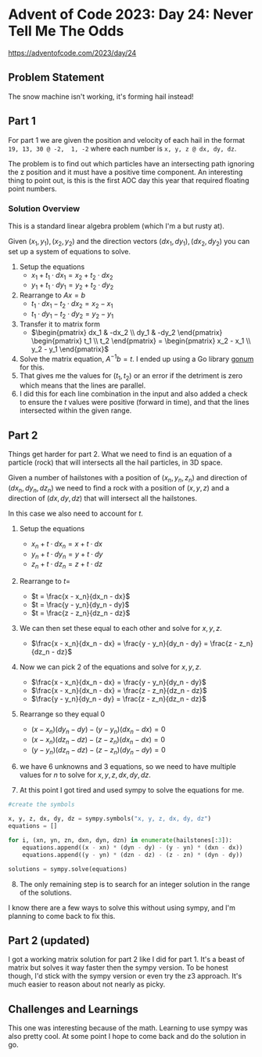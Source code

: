 # Advent of Code 2023: Day 24: Never Tell Me The Odds

https://adventofcode.com/2023/day/24

## Problem Statement

The snow machine isn't working, it's forming hail instead!

## Part 1

For part 1 we are given the position and velocity of each hail in the format `19, 13, 30 @ -2,  1, -2` where each number is `x, y, z @ dx, dy, dz`.

The problem is to find out which particles have an intersecting path ignoring the z position and it must have a positive time component.  An interesting thing to point out, is this is the first AOC day this year that required floating point numbers.

### Solution Overview

This is a standard linear algebra problem (which I'm a but rusty at).

Given $(x_1, y_1), (x_2, y_2)$ and the direction vectors $(dx_1, dy_1), (dx_2, dy_2)$ you can set up a system of equations to solve.
1. Setup the equations
   - $x_1 + t_1 \cdot dx_1 = x_2 + t_2 \cdot dx_2$
   - $y_1 + t_1 \cdot dy_1 = y_2 + t_2 \cdot dy_2$
2. Rearrange to $Ax = b$
   - $t_1 \cdot dx_1 - t_2 \cdot dx_2 = x_2 - x_1$
   - $t_1 \cdot dy_1 - t_2 \cdot dy_2 = y_2 - y_1$
3. Transfer it to matrix form
   - $\begin{pmatrix}
dx_1 & -dx_2 \\
dy_1 & -dy_2
\end{pmatrix}
\begin{pmatrix}
t_1 \\
t_2
\end{pmatrix}
=
\begin{pmatrix}
x_2 - x_1 \\
y_2 - y_1
\end{pmatrix}$
4. Solve the matrix equation, $A^{-1}b=t$.  I ended up using a Go library [gonum](https://www.gonum.org/) for this.
5. That gives me the values for $(t_1, t_2)$ or an error if the detriment is zero which means that the lines are parallel.
6. I did this for each line combination in the input and also added a check to ensure the $t$ values were positive (forward in time), and that the lines intersected within the given range.

## Part 2

Things get harder for part 2.  What we need to find is an equation of a particle (rock) that will intersects all the hail particles, in 3D space.

Given a number of hailstones with a position of $(x_n, y_n, z_n)$ and direction of $(dx_n, dy_n, dz_n)$ we need to find a rock with a position of $(x, y, z)$ and a direction of $(dx, dy, dz)$ that will intersect all the hailstones.

In this case we also need to account for $t$.

1. Setup the equations
   - $x_n + t \cdot dx_n = x + t \cdot dx$
   - $y_n + t \cdot dy_n = y + t \cdot dy$
   - $z_n + t \cdot dz_n = z + t \cdot dz$

2. Rearrange to $t =$
   - $t = \frac{x - x_n}{dx_n - dx}$
   - $t = \frac{y - y_n}{dy_n - dy}$
   - $t = \frac{z - z_n}{dz_n - dz}$

3. We can then set these equal to each other and solve for $x, y, z$.
   - $\frac{x - x_n}{dx_n - dx} = \frac{y - y_n}{dy_n - dy} = \frac{z - z_n}{dz_n - dz}$

4. Now we can pick 2 of the equations and solve for $x, y, z$.
   - $\frac{x - x_n}{dx_n - dx} = \frac{y - y_n}{dy_n - dy}$
   - $\frac{x - x_n}{dx_n - dx} = \frac{z - z_n}{dz_n - dz}$
   - $\frac{y - y_n}{dy_n - dy} = \frac{z - z_n}{dz_n - dz}$

5. Rearrange so they equal 0
   - $(x - x_n)(dy_n - dy) - (y - y_n)(dx_n - dx) = 0$
   - $(x - x_n)(dz_n - dz) - (z - z_n)(dx_n - dx) = 0$
   - $(y - y_n)(dz_n - dz) - (z - z_n)(dy_n - dy) = 0$

6. we have 6 unknowns and 3 equations, so we need to have multiple values for $n$ to solve for $x, y, z, dx, dy, dz$.

7. At this point I got tired and used sympy to solve the equations for me.
``` python
#create the symbols

x, y, z, dx, dy, dz = sympy.symbols("x, y, z, dx, dy, dz")
equations = []

for i, (xn, yn, zn, dxn, dyn, dzn) in enumerate(hailstones[:3]):
    equations.append((x - xn) * (dyn - dy) - (y - yn) * (dxn - dx))
    equations.append((y - yn) * (dzn - dz) - (z - zn) * (dyn - dy))

solutions = sympy.solve(equations)
```

8. The only remaining step is to search for an integer solution in the range of the solutions.

I know there are a few ways to solve this without using sympy, and I'm planning to come back to fix this.

## Part 2 (updated)

I got a working matrix solution for part 2 like I did for part 1. It's a beast of matrix but solves it way faster then the sympy version.  To be honest though, I'd stick with the sympy version or even try the z3 approach.  It's much easier to reason about not nearly as picky. 


## Challenges and Learnings

This one was interesting because of the math.  Learning to use sympy was also pretty cool.  At some point I hope to come back and do the solution in go.
